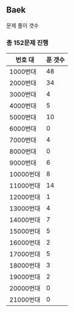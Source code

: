 ## Baek

문제 풀이 갯수

### 총 152문제 진행

번호 대 | 푼 갯수
--------- | -------
1000번대 | 48
2000번대 | 34
3000번대 | 4
4000번대 | 5
5000번대 | 10
6000번대 | 0
7000번대 | 4
8000번대 | 0
9000번대 | 6
10000번대 | 8
11000번대 | 14
12000번대 | 1
13000번대 | 4
14000번대 | 7
15000번대 | 5
16000번대 | 2
17000번대 | 5
18000번대 | 3
19000번대 | 2
20000번대 | 0
21000번대 | 0
